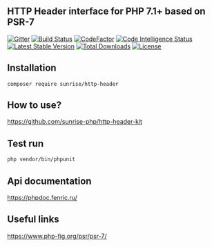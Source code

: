 ## HTTP Header interface for PHP 7.1+ based on PSR-7

[![Gitter](https://badges.gitter.im/sunrise-php/support.png)](https://gitter.im/sunrise-php/support)
[![Build Status](https://api.travis-ci.com/sunrise-php/http-header.svg?branch=master)](https://travis-ci.com/sunrise-php/http-header)
[![CodeFactor](https://www.codefactor.io/repository/github/sunrise-php/http-header/badge)](https://www.codefactor.io/repository/github/sunrise-php/http-header)
[![Code Intelligence Status](https://scrutinizer-ci.com/g/sunrise-php/http-header/badges/code-intelligence.svg?b=master)](https://scrutinizer-ci.com/code-intelligence)
[![Latest Stable Version](https://poser.pugx.org/sunrise/http-header/v/stable)](https://packagist.org/packages/sunrise/http-header)
[![Total Downloads](https://poser.pugx.org/sunrise/http-header/downloads)](https://packagist.org/packages/sunrise/http-header)
[![License](https://poser.pugx.org/sunrise/http-header/license)](https://packagist.org/packages/sunrise/http-header)

## Installation

```
composer require sunrise/http-header
```

## How to use?

https://github.com/sunrise-php/http-header-kit

## Test run

```bash
php vendor/bin/phpunit
```

## Api documentation

https://phpdoc.fenric.ru/

## Useful links

https://www.php-fig.org/psr/psr-7/
